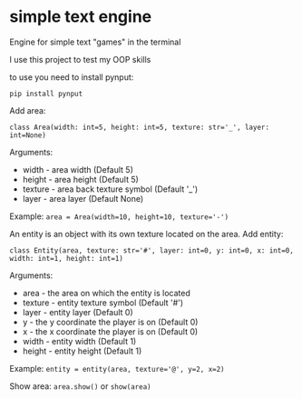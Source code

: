 # simple text engine
 Engine for simple text "games" in the terminal

 I use this project to test my OOP skills
 
 to use you need to install pynput:
 
 `pip install pynput`
 
 Add area:
 
 `class Area(width: int=5, height: int=5, texture: str='_', layer: int=None)`
 
 Arguments:
 * width - area width (Default 5)
 * height - area height (Default 5)
 * texture - area back texture symbol (Default '_')
 * layer - area layer (Default None)

 Example:
 `area = Area(width=10, height=10, texture='-')`
 
 An entity is an object with its own texture located on the area.
 Add entity:
 
 `class Entity(area, texture: str='#', layer: int=0, y: int=0, x: int=0, width: int=1, height: int=1)`
 
 Arguments:
 * area - the area on which the entity is located
 * texture - entity texture symbol (Default '#')
 * layer - entity layer (Default 0)
 * y - the y coordinate the player is on (Default 0)
 * x - the x coordinate the player is on (Default 0)
 * width - entity width (Default 1)
 * height - entity height (Default 1)
 
 Example:
 `entity = entity(area, texture='@', y=2, x=2)`

Show area:
`area.show()` or `show(area)`
